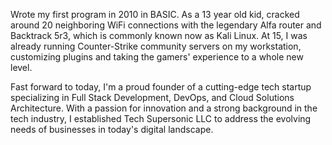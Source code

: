Wrote my first program in 2010 in BASIC. As a 13 year old kid, cracked around 20 neighboring WiFi connections with the legendary Alfa router and Backtrack 5r3, which is commonly known now as Kali Linux. At 15, I was already running Counter-Strike community servers on my workstation, customizing plugins and taking the gamers' experience to a whole new level.

Fast forward to today, I'm a proud founder of a cutting-edge tech startup specializing in Full Stack Development, DevOps, and Cloud Solutions Architecture. With a passion for innovation and a strong background in the tech industry, I established Tech Supersonic LLC to address the evolving needs of businesses in today's digital landscape.
